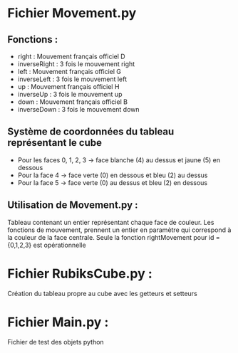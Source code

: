 # Fichier Movement.py
Fonctions :
-

  * right : Mouvement français officiel D
  * inverseRight : 3 fois le mouvement right
  * left : Mouvement français officiel G
  * inverseLeft : 3 fois le mouvement left
  * up : Mouvement français officiel H
  * inverseUp : 3 fois le mouvement up
  * down : Mouvement français officiel B
  * inverseDown : 3 fois le mouvement down

Système de coordonnées du tableau représentant le cube
-

  * Pour les faces 0, 1, 2, 3 -> face blanche (4) au dessus et jaune (5) en dessous
  * Pour la face 4 -> face verte (0) en dessous et bleu (2) au dessus
  * Pour la face 5 -> face verte (0) au dessus et bleu (2) en dessous

Utilisation de Movement.py :
-

Tableau contenant un entier représentant chaque face de couleur.
Les fonctions de mouvement, prennent un entier en paramètre qui correspond à la couleur de la face centrale.
Seule la fonction rightMovement pour id = {0,1,2,3} est opérationnelle

# Fichier RubiksCube.py :

Création du tableau propre au cube avec les getteurs et setteurs

# Fichier Main.py :

Fichier de test des objets python
